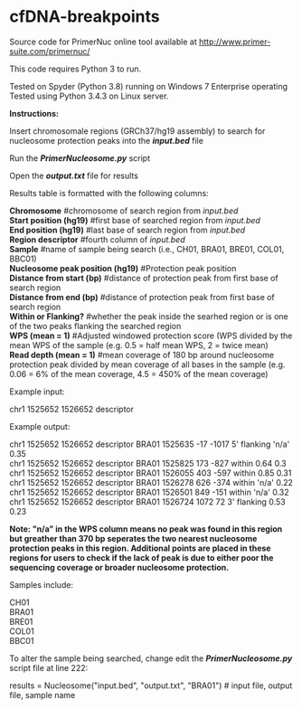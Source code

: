 # cfDNA-breakpoints

Source code for PrimerNuc online tool available at http://www.primer-suite.com/primernuc/

This code requires Python 3 to run.

Tested on Spyder (Python 3.8) running on Windows 7 Enterprise operating                                                                 
Tested using Python 3.4.3 on Linux server.

**Instructions:**

Insert chromosomale regions (GRCh37/hg19 assembly) to search for nucleosome protection peaks into the **_input.bed_** file 

Run the _**PrimerNucleosome.py**_ script

Open the **_output.txt_** file for results


Results table is formatted with the following columns:

**Chromosome** #chromosome of search region from _input.bed_                                                                       
**Start position (hg19)** #first base of searched region from _input.bed_                                                              
**End position (hg19)** #last base of search region from _input.bed_                                                                    
**Region descriptor** #fourth column of _input.bed_                                                                                    
**Sample** #name of sample being search (i.e., CH01, BRA01, BRE01, COL01, BBC01)                                                         
**Nucleosome peak position (hg19)** #Protection peak position                                                                           
**Distance from start (bp)** #distance of protection peak from first base of search region                                               
**Distance from end (bp)** #distance of protection peak from first base of search region                                                 
**Within or Flanking?** #whether the peak inside the searhed region or is one of the two peaks flanking the searched region             
**WPS (mean = 1)** #Adjusted windowed protection score (WPS divided by the mean WPS of the sample (e.g. 0.5 = half mean WPS, 2 = twice mean)                                                                                                                                  
**Read depth (mean = 1)** #mean coverage of 180 bp around nucleosome protection peak divided by mean coverage of all bases in the sample (e.g. 0.06 = 6% of the mean coverage, 4.5 = 450% of the mean coverage)    

Example input:

chr1	1525652	1526652	descriptor

Example output:

chr1	1525652	1526652	descriptor	BRA01	1525635	-17	-1017	5' flanking	'n/a'	0.35                                                         
chr1	1525652	1526652	descriptor	BRA01	1525825	173	-827	within	0.64	0.3                                                             
chr1	1525652	1526652	descriptor	BRA01	1526055	403	-597	within	0.85	0.31                                                             
chr1	1525652	1526652	descriptor	BRA01	1526278	626	-374	within	'n/a'	0.22                                                             
chr1	1525652	1526652	descriptor	BRA01	1526501	849	-151	within	'n/a'	0.32                                                             
chr1	1525652	1526652	descriptor	BRA01	1526724	1072	72	3' flanking	0.53	0.23                                                         

**Note: "n/a" in the WPS column means no peak was found in this region but greather than 370 bp seperates the two nearest nucleosome protection peaks in this region. Additional points are placed in these regions for users to check if the lack of peak is due to either poor the sequencing coverage or broader nucleosome protection.**

Samples include: 

CH01                                                                                                                                     
BRA01                                                                                                                                   
BRE01                                                                                                                                   
COL01                                                                                                                                   
BBC01                                                                                                                                   

To alter the sample being searched, change edit the _**PrimerNucleosome.py**_ script file at line 222:

results = Nucleosome("input.bed", "output.txt", "BRA01") # input file, output file, sample name
